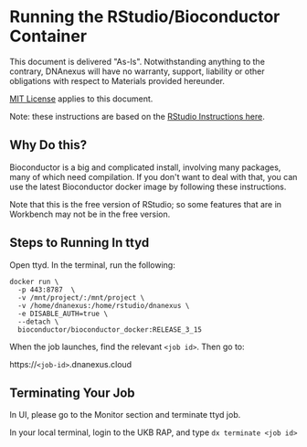 # Running the RStudio/Bioconductor Container

This document is delivered "As-Is". Notwithstanding anything to the contrary, DNAnexus will have no warranty, support, liability or other obligations with respect to Materials provided hereunder.

[MIT License](https://github.com/dnanexus/UKB_RAP/blob/main/LICENSE) applies to this document.

Note: these instructions are based on the [RStudio Instructions here](https://documentation.dnanexus.com/getting-started/developer-tutorials/web-app-let-tutorials/running-rstudio-server).

## Why Do this?

Bioconductor is a big and complicated install, involving many packages, many of which need compilation. If you don't want to deal with that, you can use the latest Bioconductor docker image by following these instructions.

Note that this is the free version of RStudio; so some features that are in Workbench may not be in the free version.

## Steps to Running In ttyd

Open ttyd. In the terminal, run the following:

```
docker run \
  -p 443:8787  \
  -v /mnt/project/:/mnt/project \
  -v /home/dnanexus:/home/rstudio/dnanexus \
  -e DISABLE_AUTH=true \
  --detach \
  bioconductor/bioconductor_docker:RELEASE_3_15
```

When the job launches, find the relevant `<job id>`. Then go to:

https://`<job-id>`.dnanexus.cloud

## Terminating Your Job
In UI, please go to the Monitor section and terminate ttyd job.

In your local terminal, login to the UKB RAP, and type `dx terminate <job id>`

